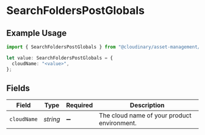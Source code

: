 # SearchFoldersPostGlobals

## Example Usage

```typescript
import { SearchFoldersPostGlobals } from "@cloudinary/asset-management/models/operations";

let value: SearchFoldersPostGlobals = {
  cloudName: "<value>",
};
```

## Fields

| Field                                       | Type                                        | Required                                    | Description                                 |
| ------------------------------------------- | ------------------------------------------- | ------------------------------------------- | ------------------------------------------- |
| `cloudName`                                 | *string*                                    | :heavy_minus_sign:                          | The cloud name of your product environment. |